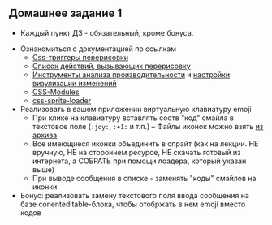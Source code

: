 ## Домашнее задание 1

* Каждый пункт ДЗ - обязательный, кроме бонуса.

- Ознакомиться с документацией по ссылкам
   - [Css-триггеры перерисовки](https://csstriggers.com/)
   - [Список действий, вызывающих перерисовку](https://gist.github.com/paulirish/5d52fb081b3570c81e3a)
   - [Инструменты анализа производительности]( http://bit.ly/perfomance-tools) и [настройки визулизации изменений](http://bit.ly/render-settings )
   - [CSS-Modules](https://github.com/css-modules/css-modules)
   - [css-sprite-loader](https://www.npmjs.com/package/css-sprite-loader)
- Реализовать в вашем приложении виртуальную клавиатуру emoji
   - При клике на клавиатуру вставлять соотв "код" смайла в текстовое поле (`:joy:`, `:+1:` и т.п.)
   – Файлы иконок можно взять [из архива](https://drive.google.com/open?id=1L76xAN15qVtYj2lB1pag0SpPX878zQiU)
   - Все имеющиеся иконки объединить в спрайт (как на лекции. НЕ вручную, НЕ на стороннем ресурсе, НЕ скачать готовый из интернета, а СОБРАТЬ при помощи лоадера, который указан выше)
   - При выводе сообщения в списке - заменять "коды" смайлов на иконки
- Бонус: реализовать замену текстового поля ввода сообщения на базе conenteditable-блока, чтобы отобржать в нем emoji вместо кодов
